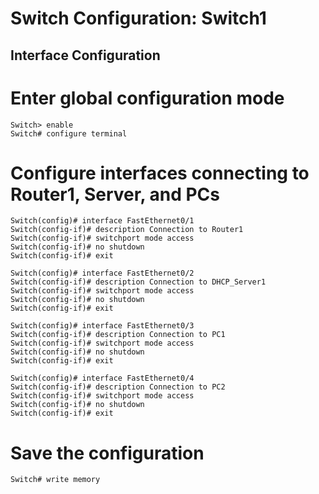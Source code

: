 # Switch Configuration: Switch1

## Interface Configuration


# Enter global configuration mode
```plaintext
Switch> enable
Switch# configure terminal
```
# Configure interfaces connecting to Router1, Server, and PCs
```plaintext
Switch(config)# interface FastEthernet0/1
Switch(config-if)# description Connection to Router1
Switch(config-if)# switchport mode access
Switch(config-if)# no shutdown
Switch(config-if)# exit

Switch(config)# interface FastEthernet0/2
Switch(config-if)# description Connection to DHCP_Server1
Switch(config-if)# switchport mode access
Switch(config-if)# no shutdown
Switch(config-if)# exit

Switch(config)# interface FastEthernet0/3
Switch(config-if)# description Connection to PC1
Switch(config-if)# switchport mode access
Switch(config-if)# no shutdown
Switch(config-if)# exit

Switch(config)# interface FastEthernet0/4
Switch(config-if)# description Connection to PC2
Switch(config-if)# switchport mode access
Switch(config-if)# no shutdown
Switch(config-if)# exit
```
# Save the configuration
```plaintext
Switch# write memory
